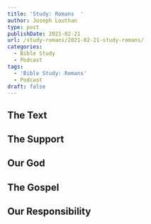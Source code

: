 ```yaml
---
title: 'Study: Romans  '
author: Joseph Louthan
type: post
publishDate: 2021-02-21
url: /study-romans/2021-02-21-study-romans/
categories:
  - Bible Study
  - Podcast
tags:
  - 'Bible Study: Romans'
  - Podcast
draft: false
---
```

## The Text

## The Support

## Our God

## The Gospel

## Our Responsibility

